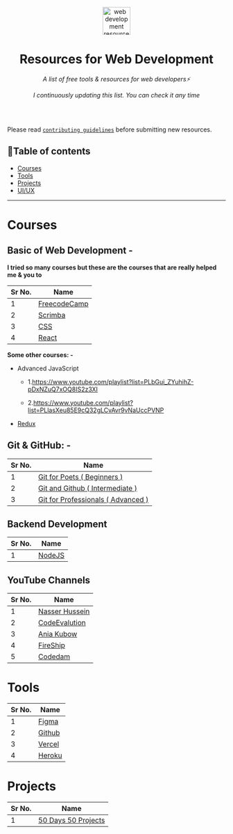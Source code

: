 <p align="center">
  <a href="https://github.com/MilanAryal/web-development-resources">
    <img width="64" height="64" alt="web development resources" src="https://user-images.githubusercontent.com/9361180/86557412-c37c3f00-bf75-11ea-8503-b42bd67646b2.png" />
  </a>
</p>
<h1 align="center">Resources for Web Development</h1>
<p align="center"><i>A list of free tools & resources for web developers⚡</i></p>
<p align="center"><i>I continuously updating this list. You can check it any time </i></p><br><br>

<span>Please read [`contributing guidelines`](./CONTRIBUTING.md) before submitting new resources.</span>

## 📃Table of contents

- [Courses](#courses)
- [Tools](#tools)
- [Projects](#projects)
- [UI/UX]()

---

# Courses

<h2>Basic of Web Development  -</h2>
<p><b>I tried so many courses but these are the courses that are really helped me & you to</b></p>

| Sr No. | Name | 
|---|---|
| 1 | [FreecodeCamp](https://www.freecodecamp.org/)  |
| 2 | [Scrimba](https://scrimba.com) |
| 3 | [CSS](https://www.kevinpowell.co) |
| 4 | [React](https://www.youtube.com/plylist?list=PLC3y8-rFHvwgg3vaYJgHGnModB54rxOk3)|

<p><b>Some other courses: - </b></p>

- Advanced JavaScript 
    - 1.https://www.youtube.com/playlist?list=PLbGui_ZYuhihZ-pDxNZuQ7xOQ8IS2z3XI

    - 2.https://www.youtube.com/playlist?list=PLlasXeu85E9cQ32gLCvAvr9vNaUccPVNP

- [Redux](https://www.youtube.com/playlist?list=PLC3y8-rFHvwheJHvseC3I0HuYI2f46oAK)


<h2>Git & GitHub: -</h2>

| Sr No. | Name | 
|---|---|
| 1 | [Git for Poets ( Beginners ) ](https://youtube.com/playlist?list=PLozRqGzj97d02YjR5JVqDwN2K0cAiT7VK/) |
| 2 | [Git and Github ( Intermediate )]( https://youtube.com/watch?v=apGV9Kg7ics) |
| 3 | [Git for Professionals ( Advanced )](https://youtube.com/watch?v=Uszj_k) |

<h2>Backend Development</h2>

| Sr No. | Name | 
|---|---|
| 1 | [NodeJS ](https://www.udemy.com/course/nodejs-express-mongodb-bootcamp/) |\

<h2>YouTube Channels</h2>

| Sr No. | Name | 
|---|---|
| 1 | [ Nasser Hussein ]( https://www.youtube.com/c/HusseinNasser-software-engineering) |
| 2 | [ CodeEvalution ]( https://www.youtube.com/c/Codevolution) |
| 3 | [ Ania Kubow ]( https://www.youtube.com/c/AniaKubówn) |
| 4 | [ FireShip  ]( https://www.youtube.com/c/Fireship) |
| 5 | [ Codedam ](  https://www.youtube.com/c/codedamn) |

# Tools

| Sr No. | Name | 
|---|---|
| 1 | [ Figma ]( https://www.figma.com/) |
| 2 | [ Github ]( https://github.com) |
| 3 | [ Vercel ]( https://vercel.com/) |
| 4 | [ Heroku  ]( https://www.heroku.com/) |

# Projects

| Sr No. | Name | 
|---|---|
| 1 | [ 50 Days 50 Projects ]( https://www.udemy.com/course/50-projects-50-days/) |